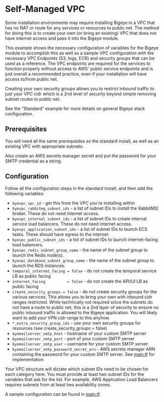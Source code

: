 # Self-Managed VPC

Some installation environments may require installing Bigeye in a VPC that has no NAT or route for
any services or resources to public net. The method for doing this is to create your own (or bring 
an existing) VPC that does not have internet access and pass it into the Bigeye module.  

This example shows the necessary configuration of variables for the Bigeye module to accomplish 
this as well as a sample VPC configuration with the necessary VPC Endpoints (S3, logs, ECR) and
security groups that can be used as a reference.  The VPC endpoints are required for the services
to function properly without access to AWS' public service endpoints and is just overall a recommended
practice, even if your installation will have access to/from public net.

Creating your own security groups allows you to restrict inbound traffic to just your VPC cidr 
which is a 2nd level of security beyond simple removing subnet routes to public net.

See the "Standard" example for more details on general Bigeye stack configuration.

## Prerequisites

You will need all the same prerequisites as the standard
install, as well as an existing VPC with appropriate subnets.

Also create an AWS secrets manager secret and put the password for your SMTP credential as a string.

## Configuration

Follow all the configuration steps in the standard install,
and then add the following variables:

* `byovpc_vpc_id` - get this from the VPC you're installing within
* `byovpc_rabbitmq_subnet_ids` - a list of subnet IDs to install the RabbitMQ broker. These do not need internet access.
* `byovpc_internal_subnet_ids` - a list of subnet IDs to create internal service load balancers. These do not need internet access.
* `byovpc_application_subnet_ids` - a list of subnet IDs to launch ECS tasks. These should have egress to the internet.
* `byovpc_public_subnet_ids` - a list of subnet IDs to launch internet-facing load balancers.
* `byovpc_redis_subnet_group_name` - the name of the subnet group to launch the Redis node(s).
* `byovpc_database_subnet_group_name` - the name of the subnet group to launch the RDS instances.
* `temporal_internet_facing = false` - do not create the temporal service LB as public facing
* `internet_facing          = false` - do not create the API/UI LB as public facing
* `create_security_groups = false` - do not create security groups for the various services.  This allows you to bring your own with inbound cidr ranges restricted.  While technically not required since the subnets do not have a route to public net, this is a 2nd layer of security to ensure no public inbound traffic is allowed to the Bigeye application.  You will likely want to add your VPN cidr range to this anyhow.
* `*_extra_security_group_ids` - use your own security groups for resources (see create_security_groups = false)
* `byomailserver_smtp_host` - hostname of your custom SMTP server
* `byomailserver_smtp_port` - port of your custom SMTP server
* `byomailserver_smtp_user` - username for your custom SMTP server
* `byomailserver_smtp_password_secret_arn` - AWS secrets manager ARN containing the password for your custom SMTP server.  See [main.tf](./main.tf) for implementation

Your VPC structure will dictate which subnet IDs need to be
chosen for each category here. You must provide at least two
subnet IDs for the variables that ask for the list. For example,
AWS Application Load Balancers requires subnets from at least
two availability zones.

A sample configuration can be found in [main.tf](./main.tf).

